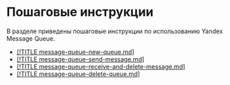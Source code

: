 # Пошаговые инструкции

В разделе приведены пошаговые инструкции по использованию Yandex Message Queue.

- [[!TITLE message-queue-new-queue.md]](message-queue-new-queue.md)
- [[!TITLE message-queue-send-message.md]](message-queue-send-message.md)
- [[!TITLE message-queue-receive-and-delete-message.md]](message-queue-receive-and-delete-message.md)
- [[!TITLE message-queue-delete-queue.md]](message-queue-delete-queue.md)


